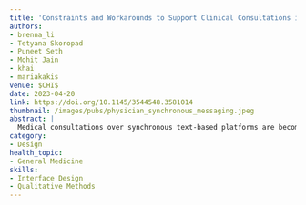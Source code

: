 ```yaml
---
title: 'Constraints and Workarounds to Support Clinical Consultations in Synchronous Text-Based Platforms'
authors: 
- brenna_li
- Tetyana Skoropad
- Puneet Seth
- Mohit Jain
- khai
- mariakakis
venue: $CHI$
date: 2023-04-20
link: https://doi.org/10.1145/3544548.3581014 
thumbnail: /images/pubs/physician_synchronous_messaging.jpeg
abstract: |
  Medical consultations over synchronous text-based platforms are becoming increasingly popular for virtual care, yet little is known about how physicians translate their training to this healthcare medium. We report the constraints, workarounds, and opportunities highlighted by eight primary care physicians who used such a platform in simulated medical scenarios with standardized patients. We found that due to the perceived inefficiency of communicating over text, the physicians made subconscious use of double-barreled questions and action multiplexing to streamline the conversation. In addition, the physicians overcame the lack of missing verbal and visual cues by adding explicit messages to convey empathy and active listening. We also identify several affordances of text-based platforms, such as the ability for users to reference the conversation history and for patients to feel a sense of privacy during sensitive disclosure. From these findings, we propose design opportunities for how future synchronous text-based platforms can better support medical consultations.
category:
- Design
health_topic:
- General Medicine
skills:
- Interface Design
- Qualitative Methods
---
```

